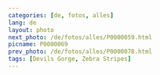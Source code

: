 ```yaml
---
categories: [de, fotos, alles]
lang: de
layout: photo
next_photo: /de/fotos/alles/P0000059.html
picname: P0000069
prev_photo: /de/fotos/alles/P0000078.html
tags: [Devils Gorge, Zebra Stripes]
---
```

